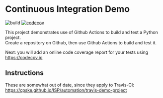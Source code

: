Continuous Integration Demo
============================

![build](https://github.com/Hamiz5401/demo-pyci/actions/workflows/python-app.yml/badge.svg)
[![codecov](https://codecov.io/github/Hamiz5401/demo-pyci/branch/main/graph/badge.svg?token=EBWXKMEXCQ)](https://codecov.io/github/Hamiz5401/demo-pyci)


This project demonstrates use of Github Actions to build and test a Python project.  
Create a repository on Github, then use Github Actions to build and test it.

Next: you will add an online code coverage report for your tests using <https://codecov.io>

## Instructions

These are somewhat out of date, since they apply to Travis-CI:
<https://cpske.github.io/ISP/automation/travis-demo-project>


